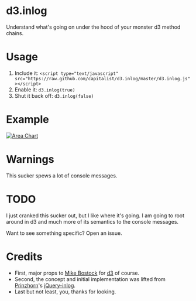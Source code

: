 d3.inlog
========

Understand what's going on under the hood of your monster d3 method chains.

Usage
=======
1. Include it: `<script type="text/javascript" src="https://raw.github.com/capitalist/d3.inlog/master/d3.inlog.js"></script>`
2. Enable it: `d3.inlog(true)`
3. Shut it back off: `d3.inlog(false)`

Example
=======
<div class="thumbnail"><a href="https://skitch.com/capitalist/ginma/area-chart"><img src="https://img.skitch.com/20111231-1kteq531u4fe4fk4w87j1nf7cy.preview.jpg" alt="Area Chart" /></a></div>

Warnings
=======
This sucker spews a lot of console messages. 

TODO
========
I just cranked this sucker out, but I like where it's going. I am going to root around in d3 and much more of its semantics to the console messages.

Want to see something specific? Open an issue.

Credits
=========
* First, major props to [Mike Bostock](https://github.com/mbostock/d3) for [d3](https://github.com/mbostock/d3) of course.
* Second, the concept and initial implementation was lifted from [Prinzhorn](https://github.com/Prinzhorn/)'s [jQuery-inlog](https://github.com/Prinzhorn/jquery-inlog).
* Last but not least, you, thanks for looking.